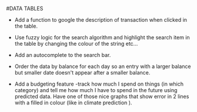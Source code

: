 #DATA TABLES

* Add a function to google the description of transaction when clicked in the table.

* Use fuzzy logic for the search algorithm and highlight the search item in the table by changing the colour of the string etc...

* Add an autocomplete to the search bar.

* Order the data by balance for each day so an entry with a larger balance but smaller date doesn't appear after a smaller balance.

* Add a budgeting feature -track how much I spend on things (in which category) and tell me how much I have to spend in the future using predicted data. Have one of those nice graphs that show error in 2 lines with a filled in colour (like in climate prediction ). 
